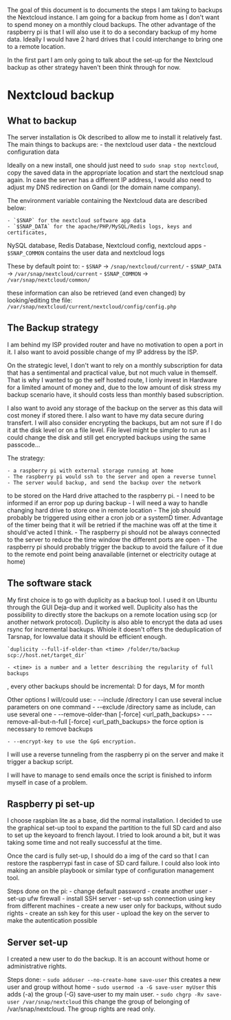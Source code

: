 The goal of this document is to documents the steps I am taking to backups the Nextcloud instance.
I am going for a backup from home as I don't want to spend money on a monthly cloud backups.
The other advantage of the raspberry pi is that I will also use it to do a secondary backup of my
home data.
Ideally I would have 2 hard drives that I could interchange to bring one to a remote location.

In the first part I am only going to talk about the set-up for the Nextcloud backup as other 
strategy haven't been think through for now.

# Nextcloud backup

## What to backup

The server installation is Ok described to allow me to install it relatively fast.
The main things to backups are:
    - the nextcloud user data
    - the nextcloud configuration data

Ideally on a new install, one should just need to `sudo snap stop nextcloud`, 
copy the saved data in the appropriate location and start the nextcloud snap again.
In case the server has a different IP address, I would also need to adjust my DNS
redirection on Gandi (or the domain name company).

The environment variable containing the Nextcloud data are described below:

    - `$SNAP` for the nextcloud software app data
    - `$SNAP_DATA` for the apache/PHP/MySQL/Redis logs, keys and certificates,
 NySQL database, Redis Database, Nextcloud config, nextcloud apps
    - `$SNAP_COMMON` contains the user data and nextcloud logs

These by default point to:
    - `$SNAP` -> `/snap/nextcloud/current/`
    - `$SNAP_DATA` -> `/var/snap/nextcloud/current`
    - `$SNAP_COMMON` -> `/var/snap/nextcloud/common/`

these information can also be retrieved (and even changed) by looking/editing the file:
`/var/snap/nextcloud/current/nextcloud/config/config.php`

## The Backup strategy

I am behind my ISP provided router and have no motivation to open a port in it. 
I also want to avoid possible change of my IP address by the ISP.

On the strategic level, I don't want to rely on a monthly subscription for data 
that has a sentimental and practical value, but not much value in themself.
That is why I wanted to go the self hosted route, I ionly invest in Hardware 
for a limited amount of money and, due to the low amount of disk stress my
backup scenario have, it should costs less than monthly based subscription.

I also want to avoid any storage of the backup on the server as this data will cost
money if stored there. I also want to have my data secure during transfert.
I will also consider encrypting the backups, but am not sure if I do it at the 
disk level or on a file level. File level might be simpler to run as I could 
change the disk and still get encrypted backups using the same passcode...

The strategy:

    - a raspberry pi with external storage running at home
    - The raspberry pi would ssh to the server and open a reverse tunnel
    - The server would backup, and send the backup over the network
to be stored on the Hard drive attached to the raspberry pi.
    - I need to be informed if an error pop up during backup
    - I will need a way to handle changing hard drive to store one in remote
 location
    - The job should probably be triggered using either a cron job or
a systemD timer. Advantage of the timer being that it will be retried if 
the machine was off at the time it should've acted I think.
    - The raspberry pi should not be always connected to the server to
reduce the time window the different ports are open
    - The raspberry pi should probably trigger the backup to avoid the
failure of it due to the remote end point being anavailable (internet 
or electricity outage at home)

## The software stack

My first choice is to go with duplicity as a backup tool.
I used it on Ubuntu through the GUI Deja-dup and it worked well.
Duplicity also has the possibility to directly store the backups on 
a remote location using scp (or another network protocol).
Duplicity is also able to encrypt the data ad uses rsync for incremental
 backups. Whiole it doesn't offers the deduplication of Tarsnap, for 
lowvalue data it should be efficient enough.

    `duplicity --full-if-older-than <time> /folder/to/backup scp://host.net/target_dir`

    - <time> is a number and a letter describing the regularity of full backups
, every other backups should be incremental: D for days, M for month

Other options I will/could use:
    - --include /directory  I can use several inclue parameters on one command
    - --exclude /directory  same as include, can use several one
    - --remove-older-than <time> [-force] <url_path_backups>
    - --remove-all-but-n-full <time> [-force] <url_path_backups> the force option is
necessary to remove backups

    - --encrypt-key to use the GpG encryption.

I will use a reverse tunneling from the raspberry pi on the server and make it trigger a backup script.

I will have to manage to send emails once the script is finished to 
inform myself in case of a problem.

## Raspberry pi set-up

I choose raspbian lite as a base, did the normal installation. I decided to use
 the graphical set-up tool to expand the partition to the full SD card and also
 to set up the keyoard to french layout. I tried to look around a bit, but it 
was taking some time and not really successful at the time.

Once the card is fully set-up, I should do a img of the card so that I can
restore the raspberrypi fast in case of SD card failure.
I could also look into making an ansible playbook or similar type of configuration
 management tool.

Steps done on the pi:
    - change default password
    - create another user
    - set-up ufw firewall
    - install SSH server
    - set-up ssh connection using key from different machines
    - create a new user only for backups, without sudo rights
    - create an ssh key for this user
    - upload the key on the server to make the autentication possible

## Server set-up

 I created a new user to do the backup. It is an account without home or
administrative rights.

Steps done:
    - `sudo adduser --no-create-home save-user` this creates a new user and
 group without home
    - `sudo usermod -a -G save-user myUser` this adds (-a) the group (-G)
save-user to my main user.
    - `sudo chgrp -Rv save-user /var/snap/nextcloud` this change the group 
of belonging of /var/snap/nextcloud. The group rights are read only.
    
